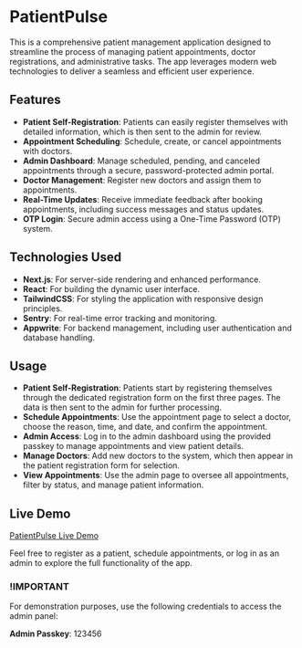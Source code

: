 # PatientPulse

This is a comprehensive patient management application designed to streamline the process of managing patient appointments, doctor registrations, and administrative tasks. The app leverages modern web technologies to deliver a seamless and efficient user experience.

## Features

- **Patient Self-Registration**: Patients can easily register themselves with detailed information, which is then sent to the admin for review.
- **Appointment Scheduling**: Schedule, create, or cancel appointments with doctors.
- **Admin Dashboard**: Manage scheduled, pending, and canceled appointments through a secure, password-protected admin portal.
- **Doctor Management**: Register new doctors and assign them to appointments.
- **Real-Time Updates**: Receive immediate feedback after booking appointments, including success messages and status updates.
- **OTP Login**: Secure admin access using a One-Time Password (OTP) system.

## Technologies Used

- **Next.js**: For server-side rendering and enhanced performance.
- **React**: For building the dynamic user interface.
- **TailwindCSS**: For styling the application with responsive design principles.
- **Sentry**: For real-time error tracking and monitoring.
- **Appwrite**: For backend management, including user authentication and database handling.

## Usage

- **Patient Self-Registration**: Patients start by registering themselves through the dedicated registration form on the first three pages. The data is then sent to the admin for further processing.
- **Schedule Appointments**: Use the appointment page to select a doctor, choose the reason, time, and date, and confirm the appointment.
- **Admin Access**: Log in to the admin dashboard using the provided passkey to manage appointments and view patient details.
- **Manage Doctors**: Add new doctors to the system, which then appear in the patient registration form for selection.
- **View Appointments**: Use the admin page to oversee all appointments, filter by status, and manage patient information.

## Live Demo

<a href ="https://patient-pulse.vercel.app/" target="_blank">PatientPulse Live Demo</a>

Feel free to register as a patient, schedule appointments, or log in as an admin to explore the full functionality of the app.

### !IMPORTANT

For demonstration purposes, use the following credentials to access the admin panel:

**Admin Passkey**: 123456
